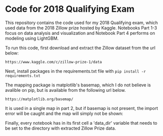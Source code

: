 # Code for 2018 Qualifying Exam

This repository contains the code used for my 2018 Qualifying exam, which used data from the 2018 Zillow prize hosted by Kaggle.  Notebooks Part 1-3 focus on data analysis and visualization and Notebook Part 4 performs on modeling using LightGBM.

To run this code, first download and extract the Zillow dataset from the url below:

`https://www.kaggle.com/c/zillow-prize-1/data`

Next, install packages in the requirements.txt file with
`pip install -r requirements.txt`

The mapping package is matplotlib's basemap, which I do not believe is avalible on pip, but is available from the following url below.

`https://matplotlib.org/basemap/`

It is used in a single map in part 2, but if basemap is not present, the import error will be caught and the map will simply not be shown:

Finally, every notebook has in its first cell a 'data_dir' variable that needs to be set to the directory with extracted Zillow Prize data.
